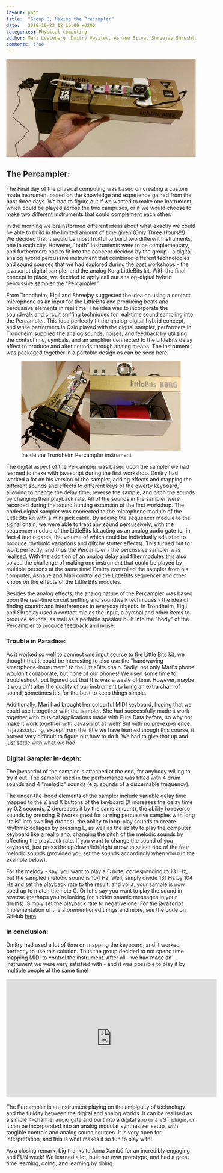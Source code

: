 ```yaml
---
layout: post
title:  "Group B, Making the Precampler"
date:   2018-10-22 12:10:00 +0200
categories: Physical computing
author: Mari Lesteberg, Dmitry Vasilev, Ashane Silva, Shreejay Shreshta & Eigil Aandahl
comments: true
---
```


<img src="/assets/img/percampler_header.jpg" alt="Trondheim Percampler instrument">

## The Percampler:
The Final day of the physical computing was based on creating a custom made instrument based on the knowledge and experience gained from the past three days. We had to figure out if we wanted to make one instrument, which could be played across the two campuses, or if we would choose to make two different instruments that could complement each other. 

In the morning we brainstormed different ideas about what exactly we could be able to build in the limited amount of time given (Only Three Hours!!!). We decided that it would be most fruitful to build two different instruments, one in each city. However, "both" instruments were to be complementary, and furthermore had to fit into the concept decided by the group - a digital-analog hybrid percussive instrument that combined different technologies and sound sources that we had explored during the past workshops - the javascript digital sampler and the analog Korg LittleBits kit. With the final concept in place, we decided to aptly call our analog-digital hybrid percussive sampler the “Percampler”. 

From Trondheim, Eigil and Shreejay suggested the idea on using a contact microphone as an input for the LittleBits and producing beats and percussive elements in real time. The idea was to incorporate the soundwalk and circuit sniffing techniques for real-time sound sampling into the Percampler. This idea perfectly fit the analog-digital hybrid concept, and while performers in Oslo played with the digital sampler, performers in Trondheim supplied the analog sounds, noises, and feedback by utilising the contact mic, cymbals, and an amplifier connected to the LittleBits delay effect to produce and alter sounds through analog means. The instrument was packaged together in a portable design as can be seen here:

<figure>
  <img src="/assets/img/trondheim_percampler_inside.jpg" alt="Trondheim Percampler LittleBits">
  <figcaption>Inside the Trondheim Percampler instrument</figcaption>
</figure>

The digital aspect of the Percampler was based upon the sampler we had learned to make with javascript during the first workshop. Dmitry had worked a lot on his version of the sampler, adding effects and mapping the different sounds and effects to different keys of the qwerty keyboard, allowing to change the delay time, reverse the sample, and pitch the sounds by changing their playback rate. All of the sounds in the sampler were recorded during the sound hunting excursion of the first workshop. The coded digital sampler was connected to the microphone module of the LittleBits kit with a mini jack cable. By adding the sequencer module to the signal chain, we were able to treat any sound percussively, with the sequencer module of the LittleBits kit acting as an analog audio gate (or in fact 4 audio gates, the volume of which could be individually adjusted to produce rhythmic variations and glitchy stutter effects). This turned out to work perfectly, and thus the Percampler - the percussive sampler was realised. With the addition of an analog delay and filter modules this also solved the challenge of making one instrument that could be played by multiple persons at the same time! Dmitry controlled the sampler from his computer, Ashane and Mari controlled the LittleBits sequencer and other knobs on the effects of the Little Bits modules. 

Besides the analog effects, the analog nature of the Percampler was based upon the real-time circuit sniffing and soundwalk techniques - the idea of finding sounds and interferences in everyday objects. In Trondheim, Eigil and Shreejay used a contact mic as the input, a cymbal and other items to produce sounds, as well as a portable speaker built into the "body" of the Percampler to produce feedback and noise.

### Trouble in Paradise:
As it worked so well to connect one input source to the Little Bits kit, we thought that it could be interesting to also use the "handwaving smartphone-instrument" to the LittleBits chain. Sadly, not only Mari's phone wouldn't collaborate, but none of our phones! We used some time to troubleshoot, but figured out that this was a waste of time. However, maybe it wouldn't alter the quality of our instrument to bring an extra chain of sound, sometimes it's for the best to keep things simple. 

Additionally, Mari had brought her colourful MIDI keyboard, hoping that we could use it together with the sampler. She had successfully made it work together with musical applications made with Pure Data before, so why not make it work together with Javascript as well? But with no pre-experience in javascripting, except from the little we have learned though this course, it proved very difficult to figure out how to do it. We had to give that up and just settle with what we had. 

### Digital Sampler in-depth:
The javascript of the sampler is attached at the end, for anybody willing to try it out. The sampler used in the performance was fitted with 4 drum sounds and 4 "melodic" sounds (e.g. sounds of a discernable frequency).

The under-the-hood elements of the sampler include variable delay time mapped to the Z and X buttons of the keyboard (X increases the delay time by 0.2 seconds, Z decreases it by the same amount), the ability to reverse sounds by pressing R (works great for turning percussive samples with long "tails" into swelling drones), the ability to loop-play sounds to create rhythmic collages by pressing L, as well as the ability to play the computer keyboard like a real piano, changing the pitch of the melodic sounds by affecting the playback rate. If you want to change the sound of you keyboard, just press the up/down/left/right arrow to select one of the four melodic sounds (provided you set the sounds accordingly when you run the example below).

For the melody - say, you want to play a C note, corresponding to 131 Hz, but the sampled melodic sound is 104 Hz. Well, simply divide 131 Hz by 104 Hz and set the playback rate to the result, and voila, your sample is now sped up to match the note C. Or let's say you want to play the sound in reverse (perhaps you're looking for hidden satanic messages in your drums). Simply set the playback rate to negative one. For the javascript implementation of the aforementioned things and more, see the code on GitHub [here](/assets/code/percampler.js).

### In conclusion:
Dmitry had used a lot of time on mapping the keyboard, and it worked perfectly to use this solution. Thus the group decided to not spend time mapping MIDI to control the instrument. After all - we had made an instrument we were very satisfied with - and it was possible to play it by multiple people at the same time! 
<iframe width="560" height="315" src="https://www.youtube.com/embed/7UzxM-bNzNo" frameborder="0" allow="autoplay; encrypted-media" allowfullscreen></iframe>


The Percampler is an instrument playing on the ambiguity of technology and the fluidity between the digital and analog worlds. It can be realised as a simple 4-channel audio gate and built into a digital app or a VST plugin, or it can be incorporated into an analog modular synthesizer setup, with tangible controls and analog sound sources. It is very open for interpretation, and this is what makes it so fun to play with! 

As a closing remark, big thanks to Anna Xambó for an incredibly engaging and FUN week! We learned a lot, built our own prototype, and had a great time learning, doing, and learning by doing.
